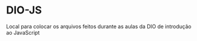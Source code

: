 # DIO-JS

Local para colocar os arquivos feitos durante as aulas da DIO de introdução ao JavaScript
